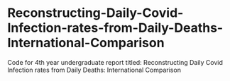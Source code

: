 # Reconstructing-Daily-Covid-Infection-rates-from-Daily-Deaths-International-Comparison
Code for 4th year undergraduate report titled: Reconstructing Daily Covid Infection rates from Daily Deaths: International Comparison
